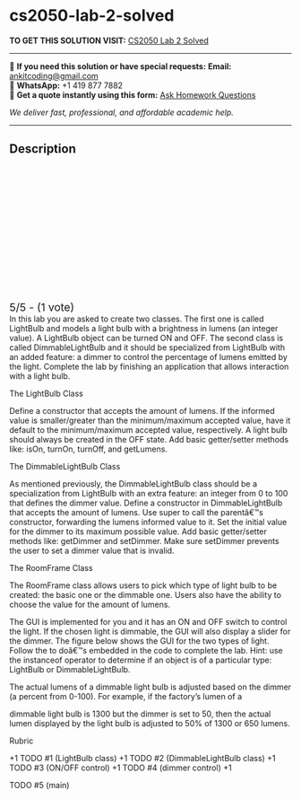 # cs2050-lab-2-solved
**TO GET THIS SOLUTION VISIT:** [CS2050 Lab 2 Solved](https://www.ankitcodinghub.com/product/cs2050-introduction-solved-4/)


---

📩 **If you need this solution or have special requests:** **Email:** ankitcoding@gmail.com  
📱 **WhatsApp:** +1 419 877 7882  
📄 **Get a quote instantly using this form:** [Ask Homework Questions](https://www.ankitcodinghub.com/services/ask-homework-questions/)

*We deliver fast, professional, and affordable academic help.*

---

<h2>Description</h2>



<div class="kk-star-ratings kksr-auto kksr-align-center kksr-valign-top" data-payload="{&quot;align&quot;:&quot;center&quot;,&quot;id&quot;:&quot;126836&quot;,&quot;slug&quot;:&quot;default&quot;,&quot;valign&quot;:&quot;top&quot;,&quot;ignore&quot;:&quot;&quot;,&quot;reference&quot;:&quot;auto&quot;,&quot;class&quot;:&quot;&quot;,&quot;count&quot;:&quot;1&quot;,&quot;legendonly&quot;:&quot;&quot;,&quot;readonly&quot;:&quot;&quot;,&quot;score&quot;:&quot;5&quot;,&quot;starsonly&quot;:&quot;&quot;,&quot;best&quot;:&quot;5&quot;,&quot;gap&quot;:&quot;4&quot;,&quot;greet&quot;:&quot;Rate this product&quot;,&quot;legend&quot;:&quot;5\/5 - (1 vote)&quot;,&quot;size&quot;:&quot;24&quot;,&quot;title&quot;:&quot;CS2050 Lab 2 Solved&quot;,&quot;width&quot;:&quot;138&quot;,&quot;_legend&quot;:&quot;{score}\/{best} - ({count} {votes})&quot;,&quot;font_factor&quot;:&quot;1.25&quot;}">

<div class="kksr-stars">

<div class="kksr-stars-inactive">
            <div class="kksr-star" data-star="1" style="padding-right: 4px">


<div class="kksr-icon" style="width: 24px; height: 24px;"></div>
        </div>
            <div class="kksr-star" data-star="2" style="padding-right: 4px">


<div class="kksr-icon" style="width: 24px; height: 24px;"></div>
        </div>
            <div class="kksr-star" data-star="3" style="padding-right: 4px">


<div class="kksr-icon" style="width: 24px; height: 24px;"></div>
        </div>
            <div class="kksr-star" data-star="4" style="padding-right: 4px">


<div class="kksr-icon" style="width: 24px; height: 24px;"></div>
        </div>
            <div class="kksr-star" data-star="5" style="padding-right: 4px">


<div class="kksr-icon" style="width: 24px; height: 24px;"></div>
        </div>
    </div>

<div class="kksr-stars-active" style="width: 138px;">
            <div class="kksr-star" style="padding-right: 4px">


<div class="kksr-icon" style="width: 24px; height: 24px;"></div>
        </div>
            <div class="kksr-star" style="padding-right: 4px">


<div class="kksr-icon" style="width: 24px; height: 24px;"></div>
        </div>
            <div class="kksr-star" style="padding-right: 4px">


<div class="kksr-icon" style="width: 24px; height: 24px;"></div>
        </div>
            <div class="kksr-star" style="padding-right: 4px">


<div class="kksr-icon" style="width: 24px; height: 24px;"></div>
        </div>
            <div class="kksr-star" style="padding-right: 4px">


<div class="kksr-icon" style="width: 24px; height: 24px;"></div>
        </div>
    </div>
</div>


<div class="kksr-legend" style="font-size: 19.2px;">
            5/5 - (1 vote)    </div>
    </div>
In this lab you are asked to create two classes. The first one is called LightBulb and models a light bulb with a brightness in lumens (an integer value). A LightBulb object can be turned ON and OFF. The second class is called DimmableLightBulb and it should be specialized from LightBulb with an added feature: a dimmer to control the percentage of lumens emitted by the light. Complete the lab by finishing an application that allows interaction with a light bulb.

The LightBulb Class

Define a constructor that accepts the amount of lumens. If the informed value is smaller/greater than the minimum/maximum accepted value, have it default to the minimum/maximum accepted value, respectively. A light bulb should always be created in the OFF state. Add basic getter/setter methods like: isOn, turnOn, turnOff, and getLumens.

The DimmableLightBulb Class

As mentioned previously, the DimmableLightBulb class should be a specialization from LightBulb with an extra feature: an integer from 0 to 100 that defines the dimmer value. Define a constructor in DimmableLightBulb that accepts the amount of lumens. Use super to call the parentâ€™s constructor, forwarding the lumens informed value to it. Set the initial value for the dimmer to its maximum possible value. Add basic getter/setter methods like: getDimmer and setDimmer. Make sure setDimmer prevents the user to set a dimmer value that is invalid.

The RoomFrame Class

The RoomFrame class allows users to pick which type of light bulb to be created: the basic one or the dimmable one. Users also have the ability to choose the value for the amount of lumens.

The GUI is implemented for you and it has an ON and OFF switch to control the light. If the chosen light is dimmable, the GUI will also display a slider for the dimmer. The figure below shows the GUI for the two types of light. Follow the to doâ€™s embedded in the code to complete the lab. Hint: use the instanceof operator to determine if an object is of a particular type: LightBulb or DimmableLightBulb.

The actual lumens of a dimmable light bulb is adjusted based on the dimmer (a percent from 0-100). For example, if the factory’s lumen of a

dimmable light bulb is 1300 but the dimmer is set to 50, then the actual lumen displayed by the light bulb is adjusted to 50% of 1300 or 650 lumens.

Rubric

+1 TODO #1 (LightBulb class) +1 TODO #2 (DimmableLightBulb class) +1 TODO #3 (ON/OFF control) +1 TODO #4 (dimmer control) +1

TODO #5 (main)
